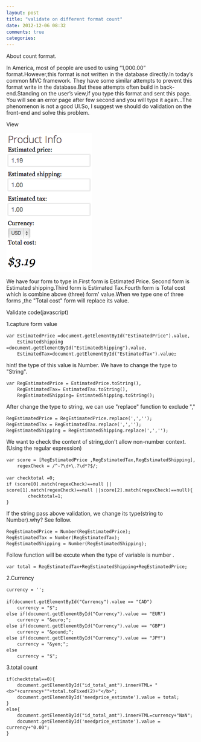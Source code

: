 ```yaml
---
layout: post
title: "validate on different format count"
date: 2012-12-06 08:32
comments: true
categories: 
---
```


About count format.

In America, most of people are used to using “1,000.00” format.However,this format is not written in the database directly.In today’s common MVC framework. They have some similar attempts to prevent this format write in the database.But these attempts often build in back-end.Standing on the user’s view,if you type this format and sent this page. You will see an error page after few second and you will type it again…The phenomenon is not a good UI.So, I suggest we should do validation on the front-end and solve this problem.

View

<img src="/images/post_img/validate_on_count/product_info_1.png"/>

We have four form to type in.First form is Estimated Price. Second form is Estimated shipping.Third form is Estimated Tax.Fourth form is Total cost which is combine above (three) form' value.When we type one of three forms ,the "Total cost" form will replace its value.

Validate code(javascript)

1.capture form value

	var EstimatedPrice =document.getElementById("EstimatedPrice").value,
		EstimatedShipping =document.getElementById("EstimatedShipping").value,
		EstimatedTax=document.getElementById("EstimatedTax").value;	

hint! the type of this value is Number. We have to change the type to "String".

	var RegEstimatedPrice = EstimatedPrice.toString(),
		RegEstimatedTax= EstimatedTax.toString(),
		RegEstimatedShipping= EstimatedShipping.toString();

After change the type to string, we can use "replace" function to exclude ","

	RegEstimatedPrice = RegEstimatedPrice.replace(',','');
	RegEstimatedTax = RegEstimatedTax.replace(',','');
	RegEstimatedShipping = RegEstimatedShipping.replace(',','');

We want to check the content of string,don't allow non-number context.(Using the regular expression)

	var score = [RegEstimatedPrice ,RegEstimatedTax,RegEstimatedShipping],
		regexCheck = /^-?\d+\.?\d*?$/;

	var checktotal =0;
	if (score[0].match(regexCheck)==null || score[1].match(regexCheck)==null ||score[2].match(regexCheck)==null){ 
		    checktotal=1;
	}

If the string pass above validation, we change its type(string to Number).why? See follow.

	RegEstimatedPrice = Number(RegEstimatedPrice);
	RegEstimatedTax = Number(RegEstimatedTax);
	RegEstimatedShipping = Number(RegEstimatedShipping);
	
Follow function will be excute when the type of variable is number .

	var total = RegEstimatedTax+RegEstimatedShipping+RegEstimatedPrice;

2.Currency

	currency = '';
	
	if(document.getElementById("Currency").value == "CAD")
		currency = "$";		
	else if(document.getElementById("Currency").value == "EUR")
		currency = "&euro;";		
	else if(document.getElementById("Currency").value == "GBP")
		currency = "&pound;";
	else if(document.getElementById("Currency").value == "JPY")
		currency = "&yen;";		
	else
		currency = "$";
		
3.total count

	if(checktotal==0){
		document.getElementById("id_total_amt").innerHTML= "<b>"+currency+""+total.toFixed(2)+"</b>";
		document.getElementById('needprice_estimate').value = total;
	}
	else{
		document.getElementById("id_total_amt").innerHTML=currency+"NaN";
		document.getElementById('needprice_estimate').value = currency+"0.00";
	}


